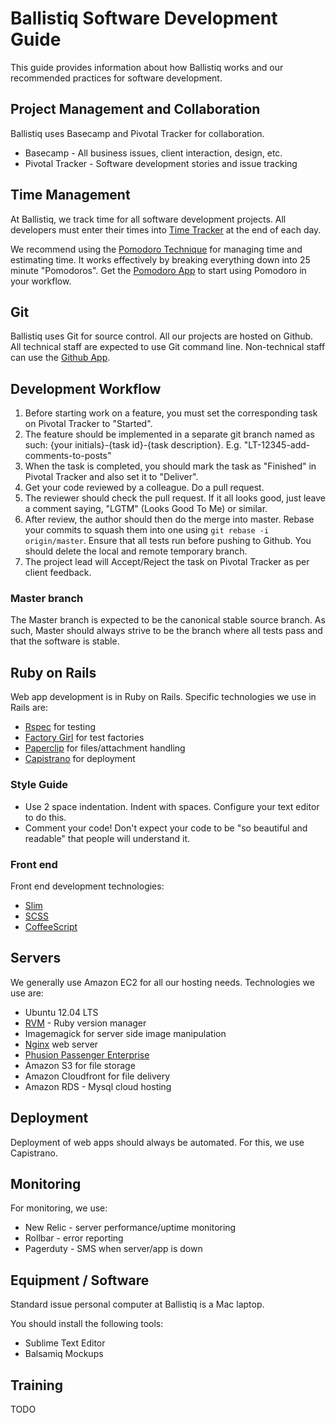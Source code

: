 # Ballistiq Software Development Guide

This guide provides information about how Ballistiq works and our recommended practices for software development.

## Project Management and Collaboration

Ballistiq uses Basecamp and Pivotal Tracker for collaboration.

* Basecamp - All business issues, client interaction, design, etc.
* Pivotal Tracker - Software development stories and issue tracking

## Time Management

At Ballistiq, we track time for all software development projects. All developers must enter their times into [Time Tracker](http://time.ballistiq.com) at the end of each day.

We recommend using the [Pomodoro Technique](http://www.pomodorotechnique.com/) for managing time and estimating time. It works effectively by breaking everything down into 25 minute "Pomodoros". Get the [Pomodoro App](http://www.pomodoroapp.com/) to start using Pomodoro in your workflow.

## Git
Ballistiq uses Git for source control. All our projects are hosted on Github. All technical staff are expected to use Git command line. Non-technical staff can use the [Github App](http://mac.github.com/).

## Development Workflow

1. Before starting work on a feature, you must set the corresponding task on Pivotal Tracker to "Started".
2. The feature should be implemented in a separate git branch named as such: {your initials}-{task id}-{task description}. E.g. "LT-12345-add-comments-to-posts"
3. When the task is completed, you should mark the task as "Finished" in Pivotal Tracker and also set it to "Deliver". 
4. Get your code reviewed by a colleague. Do a pull request. 
5. The reviewer should check the pull request. If it all looks good, just leave a comment saying, "LGTM" (Looks Good To Me) or similar.
6. After review, the author should then do the merge into master. Rebase your commits  to squash them into one using `git rebase -i origin/master`. Ensure that all tests run before pushing to Github. You should delete the local and remote temporary branch. 
7. The project lead will Accept/Reject the task on Pivotal Tracker as per client feedback.

### Master branch

The Master branch is expected to be the canonical stable source branch. As such, Master should always strive to be the branch where all tests pass and that the software is stable.


## Ruby on Rails

Web app development is in Ruby on Rails. Specific technologies we use in Rails are:

* [Rspec](https://github.com/rspec/rspec-rails) for testing
* [Factory Girl](https://github.com/thoughtbot/factory_girl) for test factories
* [Paperclip](https://github.com/thoughtbot/paperclip) for files/attachment handling
* [Capistrano](https://github.com/capistrano/capistrano) for deployment


### Style Guide

* Use 2 space indentation. Indent with spaces. Configure your text editor to do this.
* Comment your code! Don't expect your code to be "so beautiful and readable" that people will understand it.

### Front end
Front end development technologies:

* [Slim](http://slim-lang.com/)
* [SCSS](http://sass-lang.com/)
* [CoffeeScript](http://coffeescript.org/)


## Servers

We generally use Amazon EC2 for all our hosting needs. Technologies we use are:

* Ubuntu 12.04 LTS
* [RVM](https://rvm.io/) - Ruby version manager
* Imagemagick for server side image manipulation
* [Nginx](http://nginx.org/en/) web server
* [Phusion Passenger Enterprise](https://www.phusionpassenger.com/)
* Amazon S3 for file storage
* Amazon Cloudfront for file delivery
* Amazon RDS - Mysql cloud hosting

## Deployment

Deployment of web apps should always be automated. For this, we use Capistrano.

## Monitoring

For monitoring, we use:
* New Relic - server performance/uptime monitoring
* Rollbar - error reporting
* Pagerduty - SMS when server/app is down

## Equipment / Software

Standard issue personal computer at Ballistiq is a Mac laptop.

You should install the following tools:

* Sublime Text Editor
* Balsamiq Mockups

## Training

TODO
